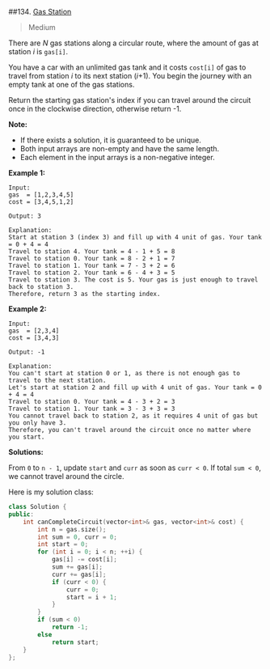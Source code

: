##134. [Gas Station](https://leetcode.com/problems/gas-station/) 

> Medium

There are *N* gas stations along a circular route, where the amount of gas at station *i* is `gas[i]`.

You have a car with an unlimited gas tank and it costs `cost[i]` of gas to travel from station *i* to its next station (*i*+1). You begin the journey with an empty tank at one of the gas stations.

Return the starting gas station's index if you can travel around the circuit once in the clockwise direction, otherwise return -1.

**Note:**

- If there exists a solution, it is guaranteed to be unique.
- Both input arrays are non-empty and have the same length.
- Each element in the input arrays is a non-negative integer.

**Example 1:**

```
Input: 
gas  = [1,2,3,4,5]
cost = [3,4,5,1,2]

Output: 3

Explanation:
Start at station 3 (index 3) and fill up with 4 unit of gas. Your tank = 0 + 4 = 4
Travel to station 4. Your tank = 4 - 1 + 5 = 8
Travel to station 0. Your tank = 8 - 2 + 1 = 7
Travel to station 1. Your tank = 7 - 3 + 2 = 6
Travel to station 2. Your tank = 6 - 4 + 3 = 5
Travel to station 3. The cost is 5. Your gas is just enough to travel back to station 3.
Therefore, return 3 as the starting index.
```

**Example 2:**

```
Input: 
gas  = [2,3,4]
cost = [3,4,3]

Output: -1

Explanation:
You can't start at station 0 or 1, as there is not enough gas to travel to the next station.
Let's start at station 2 and fill up with 4 unit of gas. Your tank = 0 + 4 = 4
Travel to station 0. Your tank = 4 - 3 + 2 = 3
Travel to station 1. Your tank = 3 - 3 + 3 = 3
You cannot travel back to station 2, as it requires 4 unit of gas but you only have 3.
Therefore, you can't travel around the circuit once no matter where you start.
```



**Solutions:**

From `0` to `n - 1`, update `start` and `curr` as soon as `curr < 0`. If total `sum < 0`, we cannot travel around the circle.

Here is my solution class:

```c++
class Solution {
public:
	int canCompleteCircuit(vector<int>& gas, vector<int>& cost) {
		int n = gas.size();
		int sum = 0, curr = 0;
		int start = 0;
		for (int i = 0; i < n; ++i) {
			gas[i] -= cost[i];
			sum += gas[i];
			curr += gas[i];
			if (curr < 0) {
				curr = 0;
				start = i + 1;
			}
		}
		if (sum < 0)
			return -1;
		else
			return start;
	}
};
```

